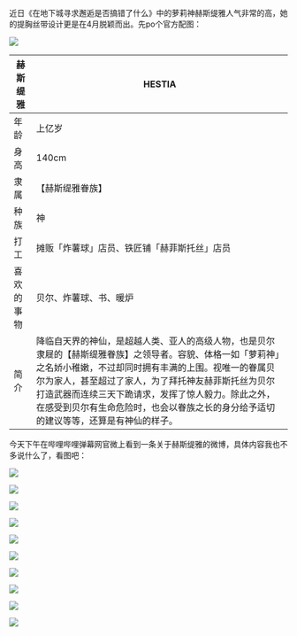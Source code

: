 
近日《在地下城寻求邂逅是否搞错了什么》中的萝莉神赫斯缇雅人气非常的高，她的提胸丝带设计更是在4月脱颖而出。先po个官方配图：

![](assets/赫斯缇雅你胳膊疼吗？/2015041001.jpg)

| 赫斯缇雅  | HESTIA                                                                                                                                                                              |
| ----- | ----------------------------------------------------------------------------------------------------------------------------------------------------------------------------------- |
| 年龄    | 上亿岁                                                                                                                                                                                 |
| 身高    | 140cm                                                                                                                                                                               |
| 隶属    | 【赫斯缇雅眷族】                                                                                                                                                                            |
| 种族    | 神                                                                                                                                                                                   |
| 打工    | 摊贩「炸薯球」店员、铁匠铺「赫菲斯托丝」店员                                                                                                                                                              |
| 喜欢的事物 | 贝尔、炸薯球、书、暖炉                                                                                                                                                                         |
| 简介    | 降临自天界的神仙，是超越人类、亚人的高级人物，也是贝尔隶屣的【赫斯缇雅眷族】之领导者。容貌、体格一如「萝莉神」之名娇小稚嫩，不过却同时拥有丰满的上围。视唯一的眷属贝尔为家人，甚至超过了家人，为了拜托神友赫菲斯托丝为贝尔打造武器而连续三天下跪请求，发挥了惊人毅力。除此之外，在感受到贝尔有生命危险时，也会以眷族之长的身分给予适切的建议等等，还算是有神仙的样子。 |

今天下午在哔哩哔哩弹幕网官微上看到一条关于赫斯缇雅的微博，具体内容我也不多说什么了，看图吧：

![](assets/赫斯缇雅你胳膊疼吗？/2015041002.jpg)

![](assets/赫斯缇雅你胳膊疼吗？/2015041003.jpg)

![](assets/赫斯缇雅你胳膊疼吗？/2015041004.jpg)

![](assets/赫斯缇雅你胳膊疼吗？/2015041005.jpg)

![](assets/赫斯缇雅你胳膊疼吗？/2015041006.jpg)

![](assets/赫斯缇雅你胳膊疼吗？/2015041007.jpg)

![](assets/赫斯缇雅你胳膊疼吗？/2015041008.jpg)

![](assets/赫斯缇雅你胳膊疼吗？/2015041009.png)

![](assets/赫斯缇雅你胳膊疼吗？/2015041010.jpg)

![](assets/赫斯缇雅你胳膊疼吗？/2015041011.jpg)